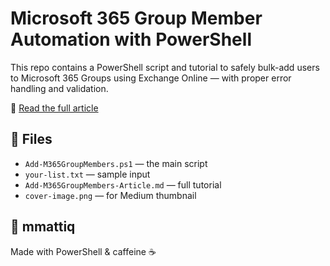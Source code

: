 # Microsoft 365 Group Member Automation with PowerShell

This repo contains a PowerShell script and tutorial to safely bulk-add users to Microsoft 365 Groups using Exchange Online — with proper error handling and validation.

📄 [Read the full article](https://medium.com/@mmattiq/powershell-gotcha-how-i-caught-a-silent-failure-when-adding-users-to-microsoft-365-groups-8cd93f19a143)

## 🔧 Files
- `Add-M365GroupMembers.ps1` — the main script
- `your-list.txt` — sample input
- `Add-M365GroupMembers-Article.md` — full tutorial
- `cover-image.png` — for Medium thumbnail

## 🚀 mmattiq
Made with PowerShell & caffeine ☕
